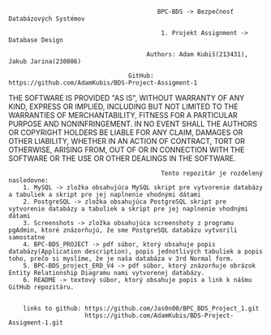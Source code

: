                                              BPC-BDS -> Bezpečnosť Databázových Systémov

                                              1. Projekt Assignment -> Database Design

                                          Authors: Adam Kubiš(213431), Jakub Jarina(230086)
                                          
                                     GitHub: https://github.com/AdamKubis/BDS-Project-Assigment-1
                                          
                                          
THE SOFTWARE IS PROVIDED "AS IS", WITHOUT WARRANTY OF ANY KIND, EXPRESS OR IMPLIED, INCLUDING BUT NOT LIMITED TO THE WARRANTIES OF MERCHANTABILITY, FITNESS FOR A PARTICULAR PURPOSE AND NONINFRINGEMENT. IN NO EVENT SHALL THE AUTHORS OR COPYRIGHT HOLDERS BE LIABLE FOR ANY CLAIM, DAMAGES OR OTHER LIABILITY, WHETHER IN AN ACTION OF CONTRACT, TORT OR OTHERWISE, ARISING FROM, OUT OF OR IN CONNECTION WITH THE SOFTWARE OR THE USE OR OTHER DEALINGS IN THE SOFTWARE.


                                              Tento repozitár je rozdelený nasledovne:
        1. MySQL -> zložka obsahujúca MySQL skript pre vytvorenie databázy a tabuliek a skript pre jej naplnenie vhodnými dátami
        2. PostgreSQL -> zložka obsahujúca PostgreSQL skript pre vytvorenie databázy a tabuliek a skript pre jej naplnenie vhodnými dátami
        3. Screenshots -> zložka obsahujúca screenshoty z programu pgAdmin, ktoré znázorňujú, že sme PostgreSQL databázu vytvorili samostatne
        4. BPC-BDS_PROJECT -> pdf súbor, ktorý obsahuje popis databázy(Application description), popis jednotlivých tabuliek a popis toho, prečo si myslíme, že je naša databáza v 3rd Normal form. 
        5. BPC-BDS_project_ERD_V4 -> pdf súbor, ktorý znázorňuje obrázok Entity Relationship Diagramu nami vytvorenej databázy.
        6. README -> textový súbor, ktorý obsahuje popis a link k nášmu GitHub repozitáru.
        
        
        links to github: https://github.com/Jas0n00/BPC_BDS_Project_1.git
                         https://github.com/AdamKubis/BDS-Project-Assigment-1.git

